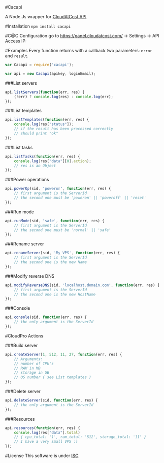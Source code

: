 #Cacapi

A Node.Js wrapper for [CloudAtCost API](https://github.com/cloudatcost/api) 

#Installation
`npm install cacapi`

#C@C Configuration
go to https://panel.cloudatcost.com/ -> Settings -> API Access IP: <insert your IP>

#Examples
Every function returns with a callback two parameters: `error` and `result`.


```js
var Cacapi = require('cacapi');

var api = new Cacapi(apikey, loginEmail);
```

###List servers

```js
api.listServers(function(err, res) {
    (!err) ? console.log(res) : console.log(err);
});

```

###List templates

```js
api.listTemplates(function(err, res) {
    console.log(res["status"]);
    // if the result has been processed correctly
    // should print "ok"
});

```

###List tasks

```js
api.listTasks(function(err, res) {
    console.log(res["data"][0].action);
    // res is an Object
});

```

###Power operations

```js
api.powerOp(sid, 'poweron', function(err, res) {
    // first argument is the ServerId
    // the second one must be 'poweron' || 'poweroff' || 'reset'
});
```

###Run mode

```js
api.runMode(sid, 'safe', function(err, res) {
    // first argument is the ServerId
    // the second one must be 'normal' || 'safe'
});
```

###Rename server

```js
api.renameServer(sid, 'My VPS', function(err, res) {
    // first argument is the ServerId
    // the second one is the new Name
});
```

###Modify reverse DNS

```js
api.modifyReverseDNS(sid, 'localhost.domain.com', function(err, res) {
    // first argument is the ServerId
    // the second one is the new HostName
});
```

###Console

```js
api.console(sid, function(err, res) {
    // the only argument is the ServerId
});
```
#CloudPro Actions

###Build server

```js
api.createServer(1, 512, 11, 27, function(err, res) {
    // Arguments:
    // number of CPU's
    // RAM in MB
    // storage in GB
    // OS number ( see List templates )
});
```

###Delete server

```js
api.deleteServer(sid, function(err, res) {
    // the only argument is the ServerId
});
```

###Resources

```js
api.resources(function(err, res) {
    console.log(res["data"].total)
    // { cpu_total: '1', ram_total: '512', storage_total: '11' }
    // I have a very small VPS ;)
});

```


#License
This software is under [ISC](http://opensource.org/licenses/ISC) 
